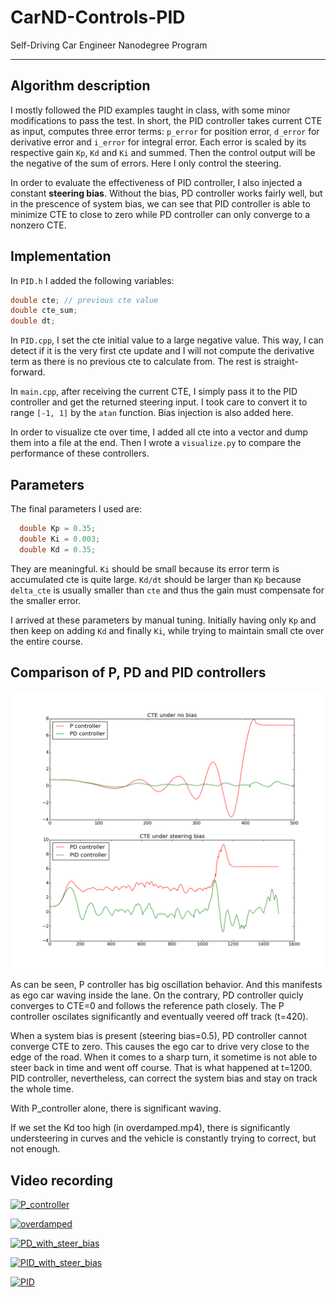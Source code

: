 # CarND-Controls-PID
Self-Driving Car Engineer Nanodegree Program

---

## Algorithm description

I mostly followed the PID examples taught in class, with some minor modifications to pass the test. In short, the PID controller takes current CTE as input, computes three error terms: `p_error` for position error, `d_error` for derivative error and `i_error` for integral error. Each error is scaled by its respective gain `Kp`, `Kd` and `Ki` and summed. Then the control output will be the negative of the sum of errors. Here I only control the steering.

In order to evaluate the effectiveness of PID controller, I also injected a constant **steering bias**. Without the bias, PD controller works fairly well, but in the prescence of system bias, we can see that PID controller is able to minimize CTE to close to zero while PD controller can only converge to a nonzero CTE.

## Implementation

In `PID.h` I added the following variables:
```cpp
double cte; // previous cte value
double cte_sum;
double dt;
```

In `PID.cpp`, I set the cte initial value to a large negative value. This way, I can detect if it is the very first cte update and I will not compute the derivative term as there is no previous cte to calculate from. The rest is straight-forward.

In `main.cpp`, after receiving the current CTE, I simply pass it to the PID controller and get the returned steering input. I took care to convert it to range `[-1, 1]` by the `atan` function. Bias injection is also added here.

In order to visualize cte over time, I added all cte into a vector and dump them into a file at the end. Then I wrote a `visualize.py` to compare the performance of these controllers.

## Parameters
The final parameters I used are:
```cpp
  double Kp = 0.35;
  double Ki = 0.003;
  double Kd = 0.35;
```
They are meaningful. `Ki` should be small because its error term is accumulated cte is quite large. `Kd/dt` should be larger than `Kp` because `delta_cte` is usually smaller than `cte` and thus the gain must compensate for the smaller error.

I arrived at these parameters by manual tuning. Initially having only `Kp` and then keep on adding `Kd` and finally `Ki`, while trying to maintain small cte over the entire course.

## Comparison of P, PD and PID controllers
![1](pic/PID.png )

As can be seen, P controller has big oscillation behavior. And this manifests as ego car waving inside the lane. On the contrary, PD controller quicly converges to CTE=0 and follows the reference path closely. The P controller oscilates significantly and eventually veered off track (t=420).

When a system bias is present (steering bias=0.5), PD controller cannot converge CTE to zero. This causes the ego car to drive very close to the edge of the road. When it comes to a sharp turn, it sometime is not able to steer back in time and went off course. That is what happened at t=1200. PID controller, nevertheless, can correct the system bias and stay on track the whole time.

With P_controller alone, there is significant waving.

If we set the Kd too high (in overdamped.mp4), there is significantly understeering in curves and the vehicle is constantly trying to correct, but not enough.

## Video recording

[![P_controller]()](video/P_controller.mp4)

[![overdamped]()](video/overdamped.mp4)

[![PD_with_steer_bias]()](video/PD_with_steer_bias.mp4)

[![PID_with_steer_bias]()](video/PID_with_steer_bias.mp4)

[![PID]()](video/PID.mp4)
